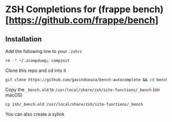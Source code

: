 # ZSH Completions for (frappe bench)[https://github.com/frappe/bench]

## Installation

Add the following line to your `.zshrc`

```sh
rm -f ~/.zcompdump; compinit
```

Clone this repo and cd into it

```sh
git clone https://github.com/gavindsouza/bench-autocomplete && cd bench-auto-complete
```

Copy the `_bench.old` to `/usr/local/share/zsh/site-functions/_bench` (on macOS)

```sh
cp zsh/_bench.old /usr/local/share/zsh/site-functions/_bench
```

You can also create a sylink
